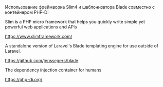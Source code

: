 Использование фреймворка Slim4 и шаблонизатора Blade совместно с контейнером PHP-DI

Slim is a PHP micro framework that helps you quickly write simple yet powerful web applications and APIs

https://www.slimframework.com/

A standalone version of Laravel's Blade templating engine for use outside of Laravel. 

https://github.com/jenssegers/blade

The dependency injection container for humans

https://php-di.org/